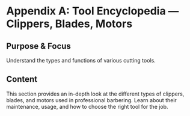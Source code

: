 # Appendix A: Tool Encyclopedia — Clippers, Blades, Motors

## Purpose & Focus
Understand the types and functions of various cutting tools.

## Content
This section provides an in-depth look at the different types of clippers, blades, and motors used in professional barbering. Learn about their maintenance, usage, and how to choose the right tool for the job.